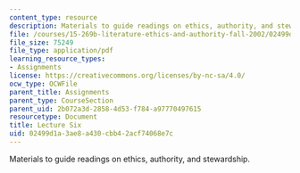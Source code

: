 ```yaml
---
content_type: resource
description: Materials to guide readings on ethics, authority, and stewardship.
file: /courses/15-269b-literature-ethics-and-authority-fall-2002/02499d1a3ae8a430cbb42acf74068e7c_lecture6.pdf
file_size: 75249
file_type: application/pdf
learning_resource_types:
- Assignments
license: https://creativecommons.org/licenses/by-nc-sa/4.0/
ocw_type: OCWFile
parent_title: Assignments
parent_type: CourseSection
parent_uid: 2b072a3d-2858-4d53-f784-a97770497615
resourcetype: Document
title: Lecture Six
uid: 02499d1a-3ae8-a430-cbb4-2acf74068e7c
---
```

Materials to guide readings on ethics, authority, and stewardship.
